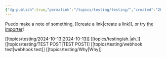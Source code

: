 ```yaml
---
{"dg-publish":true,"permalink":"/topics/testing/testing/","created":"2024-10-20T17:22:42.337-04:00","updated":"2024-10-26T16:25:19.000-04:00"}
---
```


Puedo make a note of something, [[create a link\|create a link]], or try [the Importer](https://help.obsidian.md/Plugins/Importer)! 

[[topics/testing/2024-10-13\|2024-10-13]]
[[topics/testing/ah.\|ah.]]
[[topics/testing/TEST POST\|TEST POST]]
[[topics/testing/webhook test\|webhook test]]
[[topics/testing/Why\|Why]]


